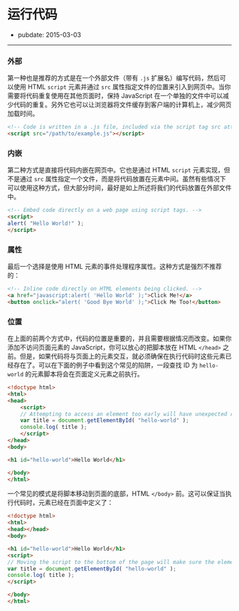 # 运行代码

- pubdate: 2015-03-03

------

### 外部

第一种也是推荐的方式是在一个外部文件（带有 `.js` 扩展名）编写代码，然后可以使用 HTML `script` 元素并通过 `src` 属性指定文件的位置来引入到网页中。当你需要将代码重复使用在其他页面时，保持 JavaScript 在一个单独的文件中可以减少代码的重复。另外它也可以让浏览器将文件缓存到客户端的计算机上，减少网页加载时间。

```html
<!-- Code is written in a .js file, included via the script tag src attribute. -->
<script src="/path/to/example.js"></script>
```
### 内嵌

第二种方式是直接将代码内嵌在网页中。它也是通过 HTML `script` 元素实现，但不是通过 `src` 属性指定一个文件，而是将代码放置在元素中间。虽然有些情况下可以使用这种方式，但大部分时间，最好是如上所述将我们的代码放置在外部文件中。

```html
<!-- Embed code directly on a web page using script tags. -->
<script>
alert( "Hello World!" );
</script>
```

### 属性

最后一个选择是使用 HTML 元素的事件处理程序属性。这种方式是强烈不推荐的：

```html
<!-- Inline code directly on HTML elements being clicked. -->
<a href="javascript:alert( 'Hello World' );">Click Me!</a>
<button onclick="alert( 'Good Bye World' );">Click Me Too!</button>
```

### 位置

在上面的前两个方式中，代码的位置是重要的，并且需要根据情况而改变。如果你添加不访问页面元素的 JavaScript，你可以放心的把脚本放在 HTML `</head>` 之前。但是，如果代码将与页面上的元素交互，就必须确保在执行代码时这些元素已经存在了。可以在下面的例子中看到这个常见的陷阱，一段查找 ID 为 `hello-world` 的元素脚本将会在页面定义元素之前执行。

```html
<!doctype html>
<html>
<head>
	<script>
	// Attempting to access an element too early will have unexpected results.
	var title = document.getElementById( "hello-world" );
	console.log( title );
	</script>
</head>
<body>

<h1 id="hello-world">Hello World</h1>

</body>
</html>
```

一个常见的模式是将脚本移动到页面的底部，HTML `</body>` 前。这可以保证当执行代码时，元素已经在页面中定义了：

```html
<!doctype html>
<html>
<head></head>
<body>

<h1 id="hello-world">Hello World</h1>
<script>
// Moving the script to the bottom of the page will make sure the element exists.
var title = document.getElementById( "hello-world" );
console.log( title );
</script>

</body>
</html>
```

